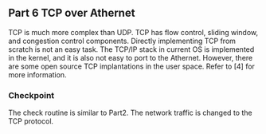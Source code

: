 ## Part 6 TCP over Athernet


TCP is much more complex than UDP. TCP has flow control, sliding window, and congestion control components. Directly implementing TCP from scratch is not an easy task. The TCP/IP stack in current OS is implemented in the kernel, and it is also not easy to port to the Athernet. However, there are some open source TCP implantations in the user space. Refer to [4] for more information.

### Checkpoint

The check routine is similar to Part2. The network traffic is changed to the TCP protocol.
